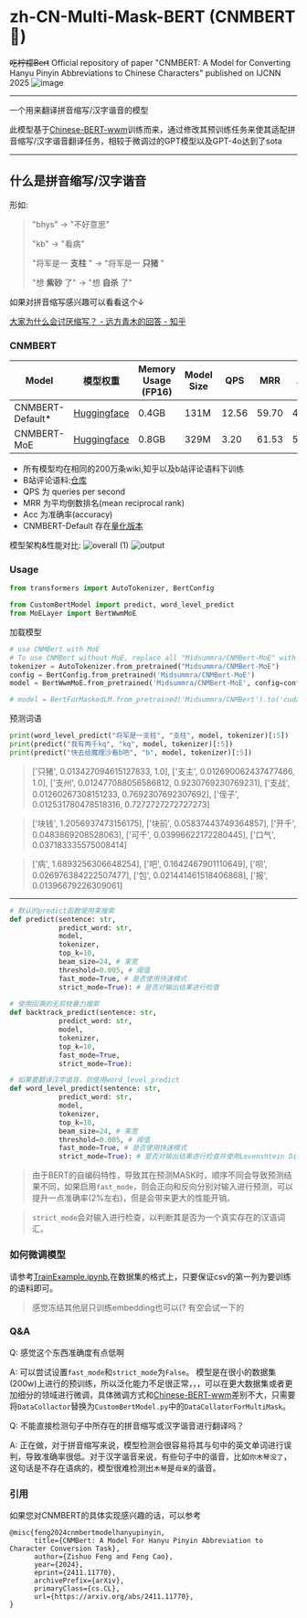 # zh-CN-Multi-Mask-BERT (CNMBERT🍋)
~~吃柠檬Bert~~
Official repository of paper "CNMBERT: A Model for Converting Hanyu Pinyin Abbreviations to Chinese Characters" published on IJCNN 2025
![image](https://github.com/user-attachments/assets/a888fde7-6766-43f1-a753-810399418bda)

---

一个用来翻译拼音缩写/汉字谐音的模型

此模型基于[Chinese-BERT-wwm](https://github.com/ymcui/Chinese-BERT-wwm)训练而来，通过修改其预训练任务来使其适配拼音缩写/汉字谐音翻译任务，相较于微调过的GPT模型以及GPT-4o达到了sota

---

## 什么是拼音缩写/汉字谐音

形如:

> "bhys" -> "不好意思"
>
> "kb" -> "看病"
>
> "将军是一 **支柱** " -> "将军是一 **只猪** "
>
> "想 **紫砂** 了" -> "想 **自杀** 了"


如果对拼音缩写感兴趣可以看看这个↓

[大家为什么会讨厌缩写？ - 远方青木的回答 - 知乎](https://www.zhihu.com/question/269016377/answer/2654824753)

### CNMBERT

| Model           | 模型权重                                                    | Memory Usage (FP16) | Model Size | QPS   | MRR   | Acc   |
| --------------- | ----------------------------------------------------------- | ------------------- | ---------- | ----- | ----- | ----- |
| CNMBERT-Default* | [Huggingface](https://huggingface.co/Midsummra/CNMBert)     | 0.4GB               | 131M       | 12.56 | 59.70 | 49.74 |
| CNMBERT-MoE     | [Huggingface](https://huggingface.co/Midsummra/CNMBert-MoE) | 0.8GB               | 329M       | 3.20  | 61.53 | 51.86 |

* 所有模型均在相同的200万条wiki,知乎以及b站评论语料下训练
* B站评论语料:[仓库](https://github.com/IgarashiAkatuki/BilibiliDatasets)
* QPS 为 queries per second 
* MRR 为平均倒数排名(mean reciprocal rank)
* Acc 为准确率(accuracy)
* CNMBERT-Default 存在[量化版本](https://huggingface.co/mradermacher/CNMBert-GGUF)

模型架构&性能对比:
![overall (1)](https://github.com/user-attachments/assets/cf9575c4-c37d-484b-8a3b-f8f536ca78c9)
![output](https://github.com/user-attachments/assets/3de2b56d-f8cb-40f1-8ffa-68968bbd2ed5)


### Usage

```python
from transformers import AutoTokenizer, BertConfig

from CustomBertModel import predict, word_level_predict
from MoELayer import BertWwmMoE
```

加载模型

```python
# use CNMBert with MoE
# To use CNMBert without MoE, replace all "Midsummra/CNMBert-MoE" with "Midsummra/CNMBert" and use BertForMaskedLM instead of using BertWwmMoE
tokenizer = AutoTokenizer.from_pretrained("Midsummra/CNMBert-MoE")
config = BertConfig.from_pretrained('Midsummra/CNMBert-MoE')
model = BertWwmMoE.from_pretrained('Midsummra/CNMBert-MoE', config=config).to('cuda')

# model = BertForMaskedLM.from_pretrained('Midsummra/CNMBert').to('cuda')
```

预测词语

```python
print(word_level_predict("将军是一支柱", "支柱", model, tokenizer)[:5])
print(predict("我有两千kq", "kq", model, tokenizer)[:5])
print(predict("快去给魔理沙看b吧", "b", model, tokenizer)[:5])
```
> ['只猪', 0.013427094615127833, 1.0], ['支主', 0.012690062437477466, 1.0], ['支州', 0.012477088056586812, 0.9230769230769231], ['支战', 0.01260267308151233, 0.7692307692307692], ['侄子', 0.012531780478518316, 0.7272727272727273]

> ['块钱', 1.2056937473156175], ['块前', 0.05837443749364857], ['开千', 0.0483869208528063], ['可千', 0.03996622172280445], ['口气', 0.037183335575008414]

> ['病', 1.6893256306648254], ['吧', 0.1642467901110649], ['呗', 0.026976384222507477], ['包', 0.021441461518406868], ['报', 0.01396679226309061]

---

```python
# 默认的predict函数使用束搜索
def predict(sentence: str, 
            predict_word: str,
            model,
            tokenizer,
            top_k=10,
            beam_size=24, # 束宽
            threshold=0.005, # 阈值
            fast_mode=True, # 是否使用快速模式
            strict_mode=True): # 是否对输出结果进行检查
            
# 使用回溯的无剪枝暴力搜索
def backtrack_predict(sentence: str,
            predict_word: str,
            model,
            tokenizer,
            top_k=10,
            fast_mode=True,
            strict_mode=True):

# 如果要翻译汉字谐音，则使用word_level_predict
def word_level_predict(sentence: str, 
            predict_word: str,
            model,
            tokenizer,
            top_k=10,
            beam_size=24, # 束宽
            threshold=0.005, # 阈值
            fast_mode=True, # 是否使用快速模式
            strict_mode=True): # 是否对输出结果进行检查并使用Levenshtein Distance进行排序
```

> 由于BERT的自编码特性，导致其在预测MASK时，顺序不同会导致预测结果不同，如果启用`fast_mode`，则会正向和反向分别对输入进行预测，可以提升一点准确率(2%左右)，但是会带来更大的性能开销。

> `strict_mode`会对输入进行检查，以判断其是否为一个真实存在的汉语词汇。

### 如何微调模型

请参考[TrainExample.ipynb](https://github.com/IgarashiAkatuki/CNMBert/blob/main/TrainExample.ipynb),在数据集的格式上，只要保证csv的第一列为要训练的语料即可。
> 感觉冻结其他层只训练embedding也可以(? 有空会试一下的

### Q&A

Q: 感觉这个东西准确度有点低啊

A: 可以尝试设置`fast_mode`和`strict_mode`为`False`。 模型是在很小的数据集(200w)上进行的预训练，所以泛化能力不足很正常，，，可以在更大数据集或者更加细分的领域进行微调，具体微调方式和[Chinese-BERT-wwm](https://github.com/ymcui/Chinese-BERT-wwm)差别不大，只需要将`DataCollactor`替换为`CustomBertModel.py`中的`DataCollatorForMultiMask`。

Q: 不能直接检测句子中所存在的拼音缩写或汉字谐音进行翻译吗？

A: 正在做，对于拼音缩写来说，模型检测会很容易将其与句中的英文单词进行误判，导致准确率很低。对于汉字谐音来说，有些句子中的谐音，比如`你木琴没了`，这句话是不存在语病的，模型很难检测出`木琴`是`母亲`的谐音。

### 引用
如果您对CNMBERT的具体实现感兴趣的话，可以参考
```
@misc{feng2024cnmbertmodelhanyupinyin,
      title={CNMBert: A Model For Hanyu Pinyin Abbreviation to Character Conversion Task}, 
      author={Zishuo Feng and Feng Cao},
      year={2024},
      eprint={2411.11770},
      archivePrefix={arXiv},
      primaryClass={cs.CL},
      url={https://arxiv.org/abs/2411.11770}, 
}
```

